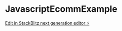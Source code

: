 # JavascriptEcommExample

[Edit in StackBlitz next generation editor ⚡️](https://stackblitz.com/~/github.com/rafysanchez/JavascriptEcommExample)